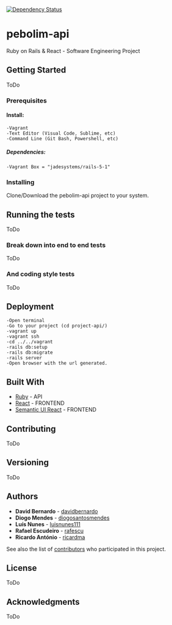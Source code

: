 [![Dependency Status](https://beta.gemnasium.com/badges/github.com/pebolim/pebolim-api.svg)](https://beta.gemnasium.com/projects/github.com/pebolim/pebolim-api)
# pebolim-api

Ruby on Rails &amp; React - Software Engineering Project

## Getting Started

ToDo

### Prerequisites

#### Install:
    -Vagrant
    -Text Editor (Visual Code, Sublime, etc)
    -Command Line (Git Bash, Powershell, etc)
##### Dependencies:
    -Vagrant Box = "jadesystems/rails-5-1"

### Installing

Clone/Download the pebolim-api project to your system.

## Running the tests

ToDo

### Break down into end to end tests

ToDo

### And coding style tests

ToDo

## Deployment

    -Open terminal
    -Go to your project (cd project-api/)
    -vagrant up
    -vagrant ssh
    -cd ../../vagrant
    -rails db:setup
    -rails db:migrate
    -rails server
    -Open browser with the url generated.

## Built With

* [Ruby](http://www.ruby-lang.org/pt/) - API
* [React](https://reactjs.org/) - FRONTEND
* [Semantic UI React](https://react.semantic-ui.com/introduction) - FRONTEND


## Contributing

ToDo

## Versioning

ToDo

## Authors

* **David Bernardo** - [davidbernardo](https://github.com/davidbernardo)
* **Diogo Mendes** - [diogosantosmendes](https://github.com/diogosantosmendes)
* **Luís Nunes** - [luisnunes111](https://github.com/luisnunes111)
* **Rafael Escudeiro** - [rafescu](https://github.com/rafescu)
* **Ricardo António** - [ricardma](https://github.com/ricardma)

See also the list of [contributors](https://github.com/pebolim/pebolim-api/graphs/contributors) who participated in this project.

## License

ToDo

## Acknowledgments

ToDo
